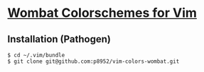 [Wombat Colorschemes for Vim](http://www.vim.org/scripts/script.php?script_id=2465)
=============================

Installation (Pathogen)
-----------------------
    $ cd ~/.vim/bundle
    $ git clone git@github.com:p8952/vim-colors-wombat.git
